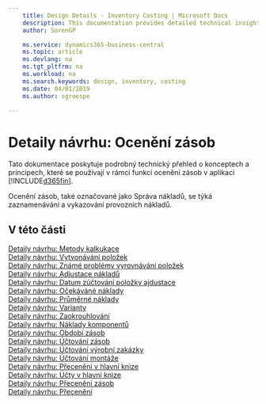 ```yaml
---
    title: Design Details - Inventory Costing | Microsoft Docs
    description: This documentation provides detailed technical insight to the concepts and principles that are used within the Inventory Costing features in Business Central.
    author: SorenGP

    ms.service: dynamics365-business-central
    ms.topic: article
    ms.devlang: na
    ms.tgt_pltfrm: na
    ms.workload: na
    ms.search.keywords: design, inventory, costing
    ms.date: 04/01/2019
    ms.author: sgroespe

---
```

# Detaily návrhu: Ocenění zásob
Tato dokumentace poskytuje podrobný technický přehled o konceptech a principech, které se používají v rámci funkcí ocenění zásob v aplikaci [!INCLUDE[d365fin](includes/d365fin_md.md)].

Ocenění zásob, také označované jako Správa nákladů, se týká zaznamenávání a vykazování provozních nákladů.

## V této části
[Detaily návrhu: Metody kalkukace](design-details-costing-methods.md)  
[Detaily návrhu: Vytvonávání položek](design-details-item-application.md)  
[Detaily návrhu: Známé problémy vyrovnávání položek](design-details-inventory-zero-level-open-item-ledger-entries.md)  
[Detaily návrhu: Adjustace nákladů](design-details-cost-adjustment.md)  
[Detaily návrhu: Datum zúčtování položky ajdustace](design-details-inventory-adjustment-value-entry-posting-date.md)  
[Detaily návrhu: Očekáváné náklady](design-details-expected-cost-posting.md)  
[Detaily návrhu: Průměrné náklady](design-details-average-cost.md)  
[Detaily návrhu: Varianty](design-details-variance.md)  
[Detaily návrhu: Zaokrouhlování](design-details-rounding.md)  
[Detaily návrhu: Náklady komponentů](design-details-cost-components.md)  
[Detaily návrhu: Období zásob](design-details-inventory-periods.md)  
[Detaily návrhu: Účtování zásob](design-details-inventory-posting.md)  
[Detaily návrhu: Účtování výrobní zakázky](design-details-production-order-posting.md)  
[Detaily návrhu: Účtování montáže](design-details-assembly-order-posting.md)  
[Detaily návrhu: Přecenění v hlavní knize](design-details-reconciliation-with-the-general-ledger.md)  
[Detaily návrhu: Účty v hlavní knize](design-details-accounts-in-the-general-ledger.md)  
[Detaily návrhu: Přecenění zásob](design-details-inventory-valuation.md)  
[Detaily návrhu: Přecenění](design-details-revaluation.md)
